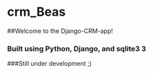 # crm_Beas
##Welcome to the Django-CRM-app!
### Built using Python, Django, and sqlite3 3
###Still under development ;)
